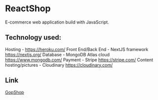 # ReactShop

E-commerce web application build with JavaScript.

## Technology used:

Hosting - https://heroku.com/
Front End/Back End - NextJS framework https://nextjs.org/
Database - MongoDB Atlas cloud https://www.mongodb.com/
Payment - Stripe https://stripe.com/
Content hosting/pictures - Cloudinary https://cloudinary.com/

## Link

[GopShop](https://gopshop.herokuapp.com/)
